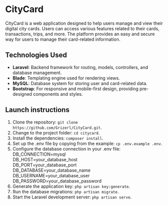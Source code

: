 # CityCard 

CityCard is a web application designed to help users manage and view their digital city cards. Users can access various features related to their cards, transactions, trips, and more. The platform provides an easy and secure way for users to manage their card-related information.

## Technologies Used

- **Laravel**: Backend framework for routing, models, controllers, and database management.
- **Blade**: Templating engine used for rendering views.
- **MySQL**: Database system for storing user and card-related data.
- **Bootstrap**: For responsive and mobile-first design, providing pre-designed components and styles.

## Launch instructions

1. Clone the repository: `git clone https://github.com/Grizerl/CityCard.git`.
2. Change to the project folder: `cd citycard`.
3. Install the dependencies: `composer install`.
4. Set up the .env file by copying from the example: `cp .env.example .env`.
5. Configure the database connection in your .env file:
DB_CONNECTION=mysql  
DB_HOST=your_database_host  
DB_PORT=your_database_port  
DB_DATABASE=your_database_name  
DB_USERNAME=your_database_user  
DB_PASSWORD=your_database_password
6. Generate the application key: `php artisan key:generate`.
7. Run the database migrations: `php artisan migrate`.
8. Start the Laravel development server: `php artisan serve`.